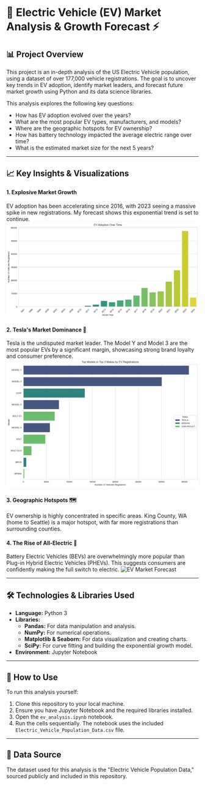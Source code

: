 # 🚗 Electric Vehicle (EV) Market Analysis & Growth Forecast ⚡

## 📊 Project Overview

This project is an in-depth analysis of the US Electric Vehicle population, using a dataset of over 177,000 vehicle registrations. The goal is to uncover key trends in EV adoption, identify market leaders, and forecast future market growth using Python and its data science libraries.

This analysis explores the following key questions:
- How has EV adoption evolved over the years?
- What are the most popular EV types, manufacturers, and models?
- Where are the geographic hotspots for EV ownership?
- How has battery technology impacted the average electric range over time?
- What is the estimated market size for the next 5 years?

---

## 📈 Key Insights & Visualizations

#### 1. Explosive Market Growth
EV adoption has been accelerating since 2016, with 2023 seeing a massive spike in new registrations. My forecast shows this exponential trend is set to continue.
![EV Adoption Chart](Adoption_chart.png)

#### 2. Tesla's Market Dominance 👑
Tesla is the undisputed market leader. The Model Y and Model 3 are the most popular EVs by a significant margin, showcasing strong brand loyalty and consumer preference.
![Tesla's Market Dominance](https://raw.githubusercontent.com/eshwarvirabhadra/EV-Market-Analysis/main/Top%203%20EV%20Models.png)

#### 3. Geographic Hotspots 🗺️
EV ownership is highly concentrated in specific areas. King County, WA (home to Seattle) is a major hotspot, with far more registrations than surrounding counties.

#### 4. The Rise of All-Electric 🔋
Battery Electric Vehicles (BEVs) are overwhelmingly more popular than Plug-in Hybrid Electric Vehicles (PHEVs). This suggests consumers are confidently making the full switch to electric.
![EV Market Forecast]([httpshttps://raw.githubusercontent.com/eshwarvirabhadra/EV-Market-Analysis/main/EV_Market_Forecast.png](https://github.com/eshwarvirabhadra/EV-Market-Analysis/commit/2609cbedc15eded1462b1926e7ab80bdf230c95a))

---

## 🛠️ Technologies & Libraries Used

- **Language:** Python 3
- **Libraries:**
  - **Pandas:** For data manipulation and analysis.
  - **NumPy:** For numerical operations.
  - **Matplotlib & Seaborn:** For data visualization and creating charts.
  - **SciPy:** For curve fitting and building the exponential growth model.
- **Environment:** Jupyter Notebook

---

## 🚀 How to Use

To run this analysis yourself:
1. Clone this repository to your local machine.
2. Ensure you have Jupyter Notebook and the required libraries installed.
3. Open the `ev_analysis.ipynb` notebook.
4. Run the cells sequentially. The notebook uses the included `Electric_Vehicle_Population_Data.csv` file.

---

## 📄 Data Source
The dataset used for this analysis is the "Electric Vehicle Population Data," sourced publicly and included in this repository.
